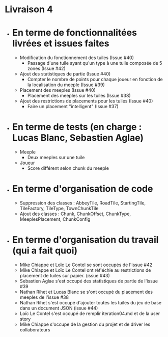 # Livraison 4
- # En terme de fonctionnalitées livrées et issues faites
  - Modification du fonctionnement des tuiles (Issue #40)
    - Passage d'une tuile ayant qu'un type à une tuile composée de 5 zones (Issue #42)
  - Ajout des statistiques de partie (Issue #40)
    - Compter le nombre de points pour chaque joueur en fonction de la localisation du meeple (Issue #39)
  - Placement des meeples (Issue #40)
    - Placement des meeples sur les tuiles (Issue #38)
  - Ajout des restrictions de placements pour les tuiles (Issue #40)
    - Faire un placement "intelligent" (Issue #37)


- # En terme de tests (en charge : Lucas Blanc, Sebastien Aglae)
  - Meeple
    - Deux meeples sur une tuile
  - Joueur
    - Score différent selon chunk du meeple

- # En terme d'organisation de code
  - Suppression des classes : AbbeyTile, RoadTile, StartingTile, TileFactory, TileType, TownChunkTile
  - Ajout des classes : Chunk, ChunkOffset, ChunkType, MeeplesPlacement, ChunkConfig


- # En terme d'organisation du travail (qui a fait quoi)
  - Mike Chiappe et Loïc Le Contel se sont occupés de l'issue #42
  - Mike Chiappe et Loïc Le Contel ont réfléchie au restrictions de placement de tuiles sur papier. (issue #43)
  - Sebastien Aglae s'est occupé des statistiques de partie de l'issue #39
  - Nathan Rihet et Lucas Blanc se s'ont occupé du placement des meeples de l'issue #38
  - Nathan Rihet s'est occupé d'ajouter toutes les tuiles du jeu de base dans un document JSON (issue #44)
  - Loïc Le Contel s'est occupé de remplir iteration04.md et de la user story
  - Mike Chiappe s'occupe de la gestion du projet et de driver les collaborateurs
